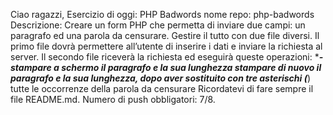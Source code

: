 Ciao ragazzi,
Esercizio di oggi: PHP Badwords
nome repo: php-badwords
Descrizione: Creare un form PHP che permetta di inviare due campi: un paragrafo ed una parola da censurare.
Gestire il tutto con due file diversi. Il primo file dovrà permettere all’utente di inserire i dati e inviare la richiesta al server.
Il secondo file riceverà la richiesta ed eseguirà queste operazioni: \***_- stampare a schermo il paragrafo e la sua lunghezza
stampare di nuovo il paragrafo e la sua lunghezza, dopo aver sostituito con tre asterischi (_**) tutte le occorrenze della parola da censurare
Ricordatevi di fare sempre il file README.md.
Numero di push obbligatori: 7/8.
